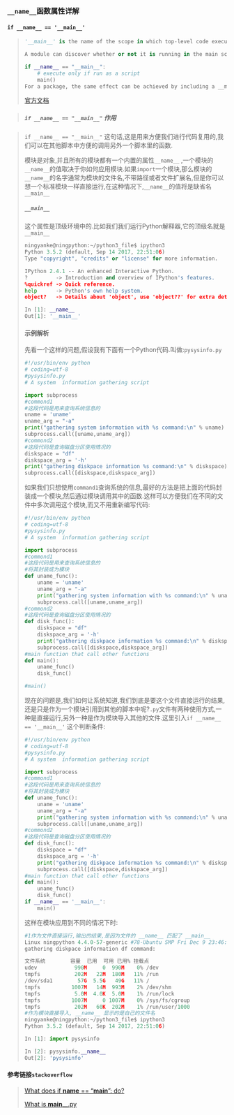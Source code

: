 ###  `__name__`函数属性详解

#### `if __name__ == '__main__'`



> ```python
> '__main__' is the name of the scope in which top-level code executes. A module’s __name__ is set equal to '__main__' when read from standard input, a script, or from an interactive prompt.
>
> A module can discover whether or not it is running in the main scope by checking its own __name__, which allows a common idiom for conditionally executing code in a module when it is run as a script or with python -m but not when it is imported:
>
> if __name__ == "__main__":
>     # execute only if run as a script
>     main()
> For a package, the same effect can be achieved by including a __main__.py module, the contents of which will be executed when the module is run with -m.
> ```
>
> [官方文档](https://docs.python.org/3/library/__main__.html)

> ##### `if __name__ == "__main__"` 作用

> `if __name__ == "__main__"` 这句话,这是用来方便我们进行代码复用的,我们可以在其他脚本中方便的调用另外一个脚本里的函数.
>
> 模块是对象,并且所有的模块都有一个内置的属性`__name__` ,一个模块的`__name__`的值取决于你如何应用模块.如果`import`一个模块,那么模块的`__name__`的名字通常为模块的文件名,不带路径或者文件扩展名,但是你可以想一个标准模块一样直接运行,在这种情况下,`__name__`的值将是缺省名`__main__`
>
> #####   `__main__`
>
> 这个属性是顶级环境中的.比如我们我们运行Python解释器,它的顶级名就是`__main__`
>
> ```python
> ningyanke@ningpython:~/python3_file$ ipython3
> Python 3.5.2 (default, Sep 14 2017, 22:51:06) 
> Type "copyright", "credits" or "license" for more information.
>
> IPython 2.4.1 -- An enhanced Interactive Python.
> ?         -> Introduction and overview of IPython's features.
> %quickref -> Quick reference.
> help      -> Python's own help system.
> object?   -> Details about 'object', use 'object??' for extra details.
>
> In [1]: __name__
> Out[1]: '__main__'
> ```
>
> ####  示例解析
>
> 先看一个这样的问题,假设我有下面有一个Python代码.叫做:`pysysinfo.py`
>
> ```python
> #!/usr/bin/env python
> # coding=utf-8
> #pysysinfo.py
> # A system  information gathering script
>
> import subprocess
> #commond1
> #这段代码是用来查询系统信息的
> uname = 'uname'
> uname_arg = "-a"
> print("gathering system information with %s command:\n" % uname)
> subprocess.call([uname,uname_arg])
> #commond2
> #这段代码是查询磁盘分区使用情况的
> diskspace = "df"
> diskspace_arg = '-h'
> print("gathering diskpace information %s command:\n" % diskspace)
> subprocess.call([diskspace,diskspace_arg])
> ```
>
> 如果我们只想使用`command1`查询系统的信息,最好的方法是把上面的代码封装成一个模块,然后通过模块调用其中的函数.这样可以方便我们在不同的文件中多次调用这个模块,而又不用重新编写代码:
>
> ```python
> #!/usr/bin/env python
> # coding=utf-8
> #pysysinfo.py
> # A system  information gathering script
>
> import subprocess
> #commond1
> #这段代码是用来查询系统信息的
> #将其封装成为模块
> def uname_func():
>     uname = 'uname'
>     uname_arg = "-a"
>     print("gathering system information with %s command:\n" % uname)
>     subprocess.call([uname,uname_arg])
> #commond2
> #这段代码是查询磁盘分区使用情况的
> def disk_func():
>     diskspace = "df"
>     diskspace_arg = '-h'
>     print("gathering diskpace information %s command:\n" % diskspace)
>     subprocess.call([diskspace,diskspace_arg])
> #main function that call other functions
> def main():
>     uname_func()
>     disk_func()
>
> #main()
> ```
>
> 现在的问题是,我们如何让系统知道,我们到底是要这个文件直接运行的结果,还是只是作为一个模块引用到其他的脚本中呢?`.py`文件有两种使用方式,一种是直接运行,另外一种是作为模块导入其他的文件.这里引入`if __name__ == '__main__'` 这个判断条件:
>
> ```python
> #!/usr/bin/env python
> # coding=utf-8
> #pysysinfo.py
> # A system  information gathering script
>
> import subprocess
> #commond1
> #这段代码是用来查询系统信息的
> #将其封装成为模块
> def uname_func():
>     uname = 'uname'
>     uname_arg = "-a"
>     print("gathering system information with %s command:\n" % uname)
>     subprocess.call([uname,uname_arg])
> #commond2
> #这段代码是查询磁盘分区使用情况的
> def disk_func():
>     diskspace = "df"
>     diskspace_arg = '-h'
>     print("gathering diskpace information %s command:\n" % diskspace)
>     subprocess.call([diskspace,diskspace_arg])
> #main function that call other functions
> def main():
>     uname_func()
>     disk_func()
> if __name__ == '__main__':
>     main()
> ```
>
> 这样在模块应用到不同的情况下时:
>
> ```python
> #1作为文件直接运行,输出的结果,是因为文件的 __name__ 匹配了 __main__
> Linux ningpython 4.4.0-57-generic #78-Ubuntu SMP Fri Dec 9 23:46:51 UTC 2016 i686 i686 i686 GNU/Linux
> gathering diskpace information df command:
>
> 文件系统        容量  已用  可用 已用% 挂载点
> udev            990M     0  990M    0% /dev
> tmpfs           202M   22M  180M   11% /run
> /dev/sda1        57G  5.5G   49G   11% /
> tmpfs          1007M   14M  993M    2% /dev/shm
> tmpfs           5.0M  4.0K  5.0M    1% /run/lock
> tmpfs          1007M     0 1007M    0% /sys/fs/cgroup
> tmpfs           202M   60K  202M    1% /run/user/1000
> #作为模块直接导入, __name__ 显示的是自己的文件名
> ningyanke@ningpython:~/python3_file$ ipython3
> Python 3.5.2 (default, Sep 14 2017, 22:51:06) 
>
> In [1]: import pysysinfo
>
> In [2]: pysysinfo.__name__
> Out[2]: 'pysysinfo'
> ```

#### 参考链接`stackoverflow`

> [What does if __name__ == “__main__”: do?](https://stackoverflow.com/questions/419163/what-does-if-name-main-do/26369628#26369628)
>
> [What is  __main____.py](https://stackoverflow.com/questions/4042905/what-is-main-py)

